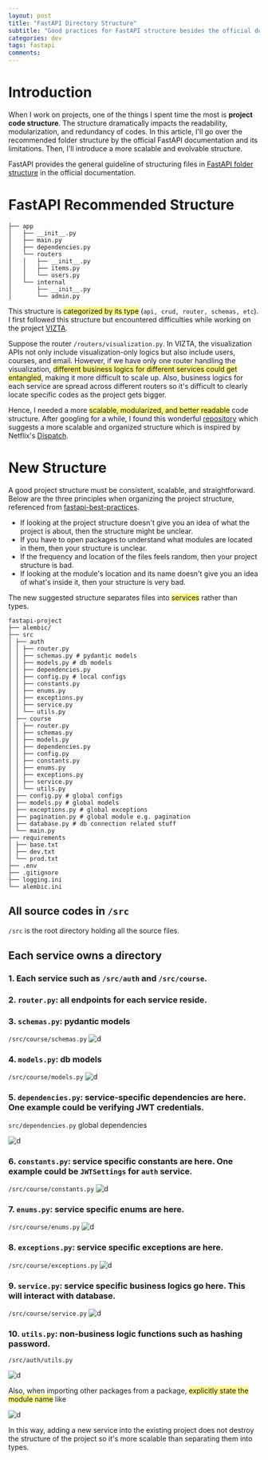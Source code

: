 ```yaml
---
layout: post
title: "FastAPI Directory Structure"
subtitle: "Good practices for FastAPI structure besides the official documentation's"
categories: dev
tags: fastapi
comments:
---
```


# Introduction

When I work on projects, one of the things I spent time the most is **project code structure**. The structure dramatically impacts the readability, modularization, and redundancy of codes. In this article, I'll go over the recommended folder structure by the official FastAPI documentation and its limitations. Then, I'll introduce a more scalable and evolvable structure.

FastAPI provides the general guideline of structuring files in [FastAPI folder structure](https://fastapi.tiangolo.com/tutorial/bigger-applications/) in the official documentation.

# FastAPI Recommended Structure

```text
├── app
│   ├── __init__.py
│   ├── main.py
│   ├── dependencies.py
│   └── routers
│   │   ├── __init__.py
│   │   ├── items.py
│   │   └── users.py
│   └── internal
│       ├── __init__.py
│       └── admin.py
```

This structure is <span style="background:#fff88f">categorized by its type</span> (`api, crud, router, schemas, etc`). I first followed this structure but encountered difficulties while working on the project [VIZTA](https://noisrucer.github.io/project/2023/02/08/vizta/).

Suppose the router `/routers/visualization.py`. In VIZTA, the visualization APIs not only include visualization-only logics but also include users, courses, and email. However, if we have only one router handling the visualization, <span style="background:#fff88f">different business logics for different services could get entangled</span>, making it more difficult to scale up. Also, business logics for each service are spread across different routers so it's difficult to clearly locate specific codes as the project gets bigger.

Hence, I needed a more <span style="background:#fff88f">scalable, modularized, and better readable</span> code structure. After googling for a while, I found this wonderful [repository](https://github.com/zhanymkanov/fastapi-best-practices#1-project-structure-consistent--predictable) which suggests a more scalable and organized structure which is inspired by Netflix's [Dispatch](https://github.com/Netflix/dispatch).

# New Structure

A good project structure must be consistent, scalable, and straightforward. Below are the three principles when organizing the project structure, referenced from [fastapi-best-practices](https://github.com/zhanymkanov/fastapi-best-practices#1-project-structure-consistent--predictable).

- If looking at the project structure doesn't give you an idea of what the project is about, then the structure might be unclear.
- If you have to open packages to understand what modules are located in them, then your structure is unclear.
- If the frequency and location of the files feels random, then your project structure is bad.
- If looking at the module's location and its name doesn't give you an idea of what's inside it, then your structure is very bad.

The new suggested structure separates files into <span style="background:#fff88f">services</span> rather than types.

```
fastapi-project
├── alembic/
├── src
│ ├── auth
│ │ ├── router.py
│ │ ├── schemas.py # pydantic models
│ │ ├── models.py # db models
│ │ ├── dependencies.py
│ │ ├── config.py # local configs
│ │ ├── constants.py
│ │ ├── enums.py
│ │ ├── exceptions.py
│ │ ├── service.py
│ │ └── utils.py
│ ├── course
│ │ ├── router.py
│ │ ├── schemas.py
│ │ ├── models.py
│ │ ├── dependencies.py
│ │ ├── config.py
│ │ ├── constants.py
│ │ ├── enums.py
│ │ ├── exceptions.py
│ │ ├── service.py
│ │ └── utils.py
│ ├── config.py # global configs
│ ├── models.py # global models
│ ├── exceptions.py # global exceptions
│ ├── pagination.py # global module e.g. pagination
│ ├── database.py # db connection related stuff
│ └── main.py
├── requirements
│ ├── base.txt
│ ├── dev.txt
│ └── prod.txt
├── .env
├── .gitignore
├── logging.ini
└── alembic.ini
```

## All source codes in `/src`

`/src` is the root directory holding all the source files.

## Each service owns a directory

### 1. Each service such as `/src/auth` and `/src/course`.

### 2. `router.py`: all endpoints for each service reside.

### 3. `schemas.py`: pydantic models

`/src/course/schemas.py`
![d](/assets/img/project/fastapistructure2.png)

### 4. `models.py`: db models

`/src/course/models.py`
![d](/assets/img/project/fastapistructure3.png)

### 5. `dependencies.py`: service-specific dependencies are here. One example could be verifying JWT credentials.

`src/dependencies.py` global dependencies

![d](/assets/img/project/fastapistructure4.png)

### 6. `constants.py`: service specific constants are here. One example could be `JWTSettings` for `auth` service.

`/src/course/constants.py`
![d](/assets/img/project/fastapistructure5.png)

### 7. `enums.py`: service specific enums are here.

`/src/course/enums.py`
![d](/assets/img/project/fastapistructure6.png)

### 8. `exceptions.py`: service specific exceptions are here.

`/src/course/exceptions.py`
![d](/assets/img/project/fastapistructure7.png)

### 9. `service.py`: service specific business logics go here. This will interact with database.

`/src/course/service.py`
![d](/assets/img/project/fastapistructure8.png)

### 10. `utils.py`: non-business logic functions such as hashing password.

`/src/auth/utils.py`

![d](/assets/img/project/fastapistructure9.png)

Also, when importing other packages from a package, <span style="background:#fff88f">explicitly state the module name</span> like

![d](/assets/img/project/fastapistructure1.png)

In this way, adding a new service into the existing project does not destroy the structure of the project so it's more scalable than separating them into types.
